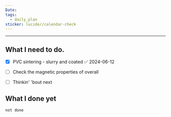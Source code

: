 ```yaml
---
Date: 
tags:
  - daily_plan
sticker: lucide//calendar-check
---
```

---
## What I need to do.

- [x] PVC sintering - slurry and coated ✅ 2024-06-12
- [ ] Check the magnetic properties of overall
- [ ] Thinkin' 'bout next



## What I done yet
```tasks
not done
```
